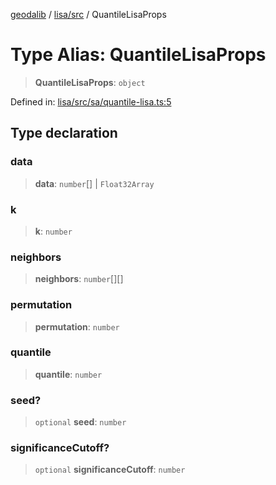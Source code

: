 [geodalib](../../../modules.md) / [lisa/src](../index.md) / QuantileLisaProps

# Type Alias: QuantileLisaProps

> **QuantileLisaProps**: `object`

Defined in: [lisa/src/sa/quantile-lisa.ts:5](https://github.com/GeoDaCenter/geoda-lib/blob/04471ecd75dbfe13a0a0fbff4b6e7d785ad0f8e7/js/packages/lisa/src/sa/quantile-lisa.ts#L5)

## Type declaration

### data

> **data**: `number`[] \| `Float32Array`

### k

> **k**: `number`

### neighbors

> **neighbors**: `number`[][]

### permutation

> **permutation**: `number`

### quantile

> **quantile**: `number`

### seed?

> `optional` **seed**: `number`

### significanceCutoff?

> `optional` **significanceCutoff**: `number`
